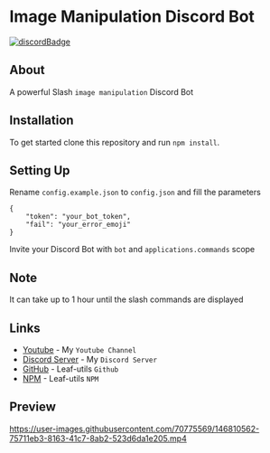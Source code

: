   <h1>
    Image Manipulation Discord Bot
  </h1>
  <p>

[![discordBadge](https://img.shields.io/badge/Chat-Coding%20Planet-7289d9?style=for-the-badge&logo=discord)](https://discord.gg/yfD2Vmnr6F)
</p>

## About
A powerful Slash `image manipulation` Discord Bot

## Installation
To get started clone this repository and run `npm install`.

## Setting Up
Rename `config.example.json` to `config.json` and fill the parameters
```
{
    "token": "your_bot_token",
    "fail": "your_error_emoji"
}
```

Invite your Discord Bot with `bot` and `applications.commands` scope

## Note
It can take up to 1 hour until the slash commands are displayed

## Links
- [Youtube](https://www.youtube.com/channel/UC9yRVadElzxSO3ZUywK6Yig) - My `Youtube Channel`
- [Discord Server](https://discord.gg/yfD2Vmnr6F) - My `Discord Server`
- [GitHub](https://github.com/notLeaf/leaf-utils) - Leaf-utils `Github`
- [NPM](https://www.npmjs.com/package/leaf-utils) - Leaf-utils `NPM`

## Preview


https://user-images.githubusercontent.com/70775569/146810562-75711eb3-8163-41c7-8ab2-523d6da1e205.mp4


